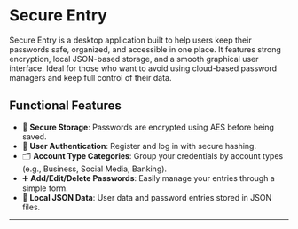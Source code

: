 # Secure Entry

Secure Entry is a desktop application built to help users keep their passwords safe, organized, and accessible in one place. 
It features strong encryption, local JSON-based storage, and a smooth graphical user interface.
Ideal for those who want to avoid using cloud-based password managers and keep full control of their data.

## Functional Features

- 🔐 **Secure Storage**: Passwords are encrypted using AES before being saved.
- 👤 **User Authentication**: Register and log in with secure hashing.
- 🗂️ **Account Type Categories**: Group your credentials by account types (e.g., Business, Social Media, Banking).
- ➕ **Add/Edit/Delete Passwords**: Easily manage your entries through a simple form.
- 📁 **Local JSON Data**: User data and password entries stored in JSON files.
---